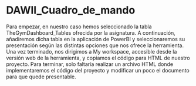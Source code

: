 # DAWII_Cuadro_de_mando

Para empezar, en nuestro caso hemos seleccionado la tabla TheGymDashboard_Tables ofrecida por la asignatura. A continuación, añadiremos dicha tabla en la aplicación de PowerBI y seleccionaremos su presentación según las distintas opciones que nos ofrece la herramienta. Una vez terminado, nos dirigimos a My workspace, accesible desde la versión web de la herramienta, y copiamos el código para HTML de nuestro proyecto. Para terminar, solo faltaría realizar un archivo HTML donde implementaremos el código del proyecto y modificar un poco el documento para que quede presentable.
